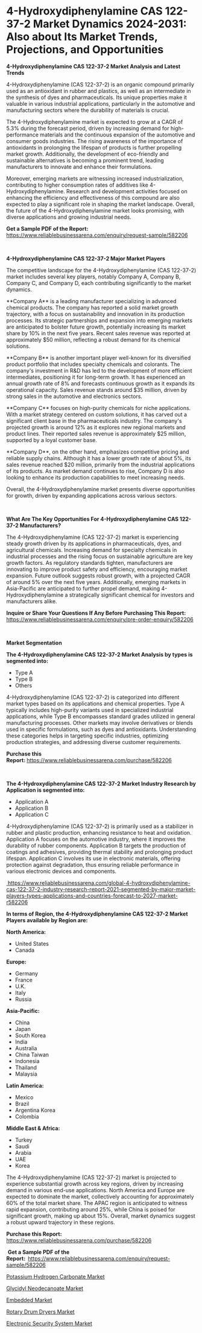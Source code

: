 <p><h1>4-Hydroxydiphenylamine CAS 122-37-2 Market Dynamics 2024-2031: Also about Its Market Trends, Projections, and Opportunities</h1></p><p><strong>4-Hydroxydiphenylamine CAS 122-37-2 Market Analysis and Latest Trends</strong></p>
<p><p>4-Hydroxydiphenylamine (CAS 122-37-2) is an organic compound primarily used as an antioxidant in rubber and plastics, as well as an intermediate in the synthesis of dyes and pharmaceuticals. Its unique properties make it valuable in various industrial applications, particularly in the automotive and manufacturing sectors where the durability of materials is crucial.</p><p>The 4-Hydroxydiphenylamine market is expected to grow at a CAGR of 5.3% during the forecast period, driven by increasing demand for high-performance materials and the continuous expansion of the automotive and consumer goods industries. The rising awareness of the importance of antioxidants in prolonging the lifespan of products is further propelling market growth. Additionally, the development of eco-friendly and sustainable alternatives is becoming a prominent trend, leading manufacturers to innovate and enhance their formulations.</p><p>Moreover, emerging markets are witnessing increased industrialization, contributing to higher consumption rates of additives like 4-Hydroxydiphenylamine. Research and development activities focused on enhancing the efficiency and effectiveness of this compound are also expected to play a significant role in shaping the market landscape. Overall, the future of the 4-Hydroxydiphenylamine market looks promising, with diverse applications and growing industrial needs.</p></p>
<p><strong>Get a Sample PDF of the Report:&nbsp;</strong> <a href="https://www.reliablebusinessarena.com/enquiry/request-sample/582206?utm_campaign=1172&utm_medium=2&utm_source=Github&utm_content=ia&utm_term=03102024&utm_id=4-hydroxydiphenylamine-cas-122-37-2">https://www.reliablebusinessarena.com/enquiry/request-sample/582206</a></p>
<p>&nbsp;</p>
<p><strong>4-Hydroxydiphenylamine CAS 122-37-2 Major Market Players</strong></p>
<p><p>The competitive landscape for the 4-Hydroxydiphenylamine (CAS 122-37-2) market includes several key players, notably Company A, Company B, Company C, and Company D, each contributing significantly to the market dynamics.</p><p>**Company A** is a leading manufacturer specializing in advanced chemical products. The company has reported a solid market growth trajectory, with a focus on sustainability and innovation in its production processes. Its strategic partnerships and expansion into emerging markets are anticipated to bolster future growth, potentially increasing its market share by 10% in the next five years. Recent sales revenue was reported at approximately $50 million, reflecting a robust demand for its chemical solutions.</p><p>**Company B** is another important player well-known for its diversified product portfolio that includes specialty chemicals and colorants. The company's investment in R&D has led to the development of more efficient intermediates, positioning it for long-term growth. It has experienced an annual growth rate of 8% and forecasts continuous growth as it expands its operational capacity. Sales revenue stands around $35 million, driven by strong sales in the automotive and electronics sectors.</p><p>**Company C** focuses on high-purity chemicals for niche applications. With a market strategy centered on custom solutions, it has carved out a significant client base in the pharmaceuticals industry. The company's projected growth is around 12% as it explores new regional markets and product lines. Their reported sales revenue is approximately $25 million, supported by a loyal customer base.</p><p>**Company D**, on the other hand, emphasizes competitive pricing and reliable supply chains. Although it has a lower growth rate of about 5%, its sales revenue reached $20 million, primarily from the industrial applications of its products. As market demand continues to rise, Company D is also looking to enhance its production capabilities to meet increasing needs. </p><p>Overall, the 4-Hydroxydiphenylamine market presents diverse opportunities for growth, driven by expanding applications across various sectors.</p></p>
<p>&nbsp;</p>
<p><strong>What Are The Key Opportunities For 4-Hydroxydiphenylamine CAS 122-37-2 Manufacturers?</strong></p>
<p><p>The 4-Hydroxydiphenylamine (CAS 122-37-2) market is experiencing steady growth driven by its applications in pharmaceuticals, dyes, and agricultural chemicals. Increasing demand for specialty chemicals in industrial processes and the rising focus on sustainable agriculture are key growth factors. As regulatory standards tighten, manufacturers are innovating to improve product safety and efficiency, encouraging market expansion. Future outlook suggests robust growth, with a projected CAGR of around 5% over the next five years. Additionally, emerging markets in Asia-Pacific are anticipated to further propel demand, making 4-Hydroxydiphenylamine a strategically significant chemical for investors and manufacturers alike.</p></p>
<p><strong>Inquire or Share Your Questions If Any Before Purchasing This Report:</strong> <a href="https://www.reliablebusinessarena.com/enquiry/pre-order-enquiry/582206?utm_campaign=1172&utm_medium=2&utm_source=Github&utm_content=ia&utm_term=03102024&utm_id=4-hydroxydiphenylamine-cas-122-37-2">https://www.reliablebusinessarena.com/enquiry/pre-order-enquiry/582206</a></p>
<p>&nbsp;</p>
<p><strong>Market Segmentation</strong></p>
<p><strong>The 4-Hydroxydiphenylamine CAS 122-37-2 Market Analysis by types is segmented into:</strong></p>
<p><ul><li>Type A</li><li>Type B</li><li>Others</li></ul></p>
<p><p>4-Hydroxydiphenylamine (CAS 122-37-2) is categorized into different market types based on its applications and chemical properties. Type A typically includes high-purity variants used in specialized industrial applications, while Type B encompasses standard grades utilized in general manufacturing processes. Other markets may involve derivatives or blends used in specific formulations, such as dyes and antioxidants. Understanding these categories helps in targeting specific industries, optimizing production strategies, and addressing diverse customer requirements.</p></p>
<p><strong>Purchase this Report:&nbsp;</strong><a href="https://www.reliablebusinessarena.com/purchase/582206?utm_campaign=1172&utm_medium=2&utm_source=Github&utm_content=ia&utm_term=03102024&utm_id=4-hydroxydiphenylamine-cas-122-37-2">https://www.reliablebusinessarena.com/purchase/582206</a></p>
<p>&nbsp;</p>
<p><strong>The 4-Hydroxydiphenylamine CAS 122-37-2 Market Industry Research by Application is segmented into:</strong></p>
<p><ul><li>Application A</li><li>Application B</li><li>Application C</li></ul></p>
<p><p>4-Hydroxydiphenylamine (CAS 122-37-2) is primarily used as a stabilizer in rubber and plastic production, enhancing resistance to heat and oxidation. Application A focuses on the automotive industry, where it improves the durability of rubber components. Application B targets the production of coatings and adhesives, providing thermal stability and prolonging product lifespan. Application C involves its use in electronic materials, offering protection against degradation, thus ensuring reliable performance in various electronic devices and components.</p></p>
<p><a href="https://www.reliablebusinessarena.com/global-4-hydroxydiphenylamine-cas-122-37-2-industry-research-report-2021-segmented-by-major-market-players-types-applications-and-countries-forecast-to-2027-market-r582206?utm_campaign=1172&utm_medium=2&utm_source=Github&utm_content=ia&utm_term=03102024&utm_id=4-hydroxydiphenylamine-cas-122-37-2">&nbsp;https://www.reliablebusinessarena.com/global-4-hydroxydiphenylamine-cas-122-37-2-industry-research-report-2021-segmented-by-major-market-players-types-applications-and-countries-forecast-to-2027-market-r582206</a></p>
<p><strong>In terms of Region, the 4-Hydroxydiphenylamine CAS 122-37-2 Market Players available by Region are:</strong></p>
<p>
    <p> <strong> North America: </strong>
        <ul>
            <li>United States</li>
            <li>Canada</li>
        </ul>
        </p> 
    <p> <strong> Europe: </strong>
        <ul>
            <li>Germany</li>
            <li>France</li>
            <li>U.K.</li>
            <li>Italy</li>
            <li>Russia</li>
        </ul>
        </p> 
    <p> <strong> Asia-Pacific: </strong>
        <ul>
            <li>China</li>
            <li>Japan</li>
            <li>South Korea</li>
            <li>India</li>
            <li>Australia</li>
            <li>China Taiwan</li>
            <li>Indonesia</li>
            <li>Thailand</li>
            <li>Malaysia</li>
        </ul>
        </p> 
    <p> <strong> Latin America: </strong>
        <ul>
            <li>Mexico</li>
            <li>Brazil</li>
            <li>Argentina Korea</li>
            <li>Colombia</li>
        </ul>
        </p> 
    <p> <strong> Middle East & Africa: </strong>
        <ul>
            <li>Turkey</li>
            <li>Saudi</li>
            <li>Arabia</li>
            <li>UAE</li>
            <li>Korea</li>
        </ul>
    </p>
    </p>
<p><p>The 4-Hydroxydiphenylamine (CAS 122-37-2) market is projected to experience substantial growth across key regions, driven by increasing demand in various end-use applications. North America and Europe are expected to dominate the market, collectively accounting for approximately 60% of the total market share. The APAC region is anticipated to witness rapid expansion, contributing around 25%, while China is poised for significant growth, making up about 15%. Overall, market dynamics suggest a robust upward trajectory in these regions.</p></p>
<p><strong>Purchase this Report: </strong><a href="https://www.reliablebusinessarena.com/purchase/582206?utm_campaign=1172&utm_medium=2&utm_source=Github&utm_content=ia&utm_term=03102024&utm_id=4-hydroxydiphenylamine-cas-122-37-2">https://www.reliablebusinessarena.com/purchase/582206</a></p>
<p>&nbsp;<strong>Get a Sample PDF of the Report:&nbsp;&nbsp;</strong><a href="https://www.reliablebusinessarena.com/enquiry/request-sample/582206?utm_campaign=1172&utm_medium=2&utm_source=Github&utm_content=ia&utm_term=03102024&utm_id=4-hydroxydiphenylamine-cas-122-37-2">https://www.reliablebusinessarena.com/enquiry/request-sample/582206</a></p>
<p><strong></strong></p>
<p><p><a href="https://www.linkedin.com/pulse/potassium-hydrogen-carbonate-market-share-new-trends-analysis-its-ajb2c?trackingId=asEJS1ecShq3C84qIhl25Q%3D%3D&utm_campaign=1172&utm_medium=2&utm_source=Github&utm_content=ia&utm_term=03102024&utm_id=4-hydroxydiphenylamine-cas-122-37-2">Potassium Hydrogen Carbonate Market</a></p><p><a href="https://www.linkedin.com/pulse/strategic-roadmap-global-glycidyl-neodecanoate-market-insights-w5aze?trackingId=U3LkoJ6VTPGsQqmNjs%2BqYw%3D%3D&utm_campaign=1172&utm_medium=2&utm_source=Github&utm_content=ia&utm_term=03102024&utm_id=4-hydroxydiphenylamine-cas-122-37-2">Glycidyl Neodecanoate Market</a></p><p><a href="https://issuu.com/reportprime-2/docs/embedded-market-size-2030.pptx_c6ba6ce89ade4a?utm_campaign=1172&utm_medium=2&utm_source=Github&utm_content=ia&utm_term=03102024&utm_id=4-hydroxydiphenylamine-cas-122-37-2">Embedded Market</a></p><p><a href="https://www.linkedin.com/pulse/unlocking-growth-potential-market-strategic-analysis-rotary-drum-unhbe?trackingId=DtMP1X1uT%2B%2B1E2eIBK7vRQ%3D%3D&utm_campaign=1172&utm_medium=2&utm_source=Github&utm_content=ia&utm_term=03102024&utm_id=4-hydroxydiphenylamine-cas-122-37-2">Rotary Drum Dryers Market</a></p><p><a href="https://issuu.com/reportprime-2/docs/electronic-security-system-market-s_dd818b88073503?utm_campaign=1172&utm_medium=2&utm_source=Github&utm_content=ia&utm_term=03102024&utm_id=4-hydroxydiphenylamine-cas-122-37-2">Electronic Security System Market</a></p></p>
